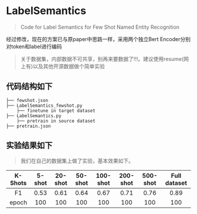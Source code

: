 # LabelSemantics
> Code for Label Semantics for Few Shot Named Entity Recognition

经过修改，现在的方案已与原paper中思路一样，采用两个独立Bert Encoder分别对token和label进行编码


> 关于数据集，内部数据不可共享，别再来要数据了!!!。建议使用resume(网上有)以及其他开源数据做个简单实验


## 代码结构如下
```
├── fewshot.json
├── LabelSemantics_fewshot.py
    ├── finetune in target dataset
├── LabelSemantics.py
    ├── pretrain in source dataset
├── pretrain.json
```



## 实验结果如下

> 我们在自己的数据集上做了实验，基本效果如下。

|  K-Shots | 5-shot | 20-shot | 50-shot | 100-shot | 200-shot |  500-shot| Full dataset |
|  :----:  | :----:  | :----:  | :----:  | :----:  | :----:  | :----:  |  :----:  | 
| F1  | 0.53 |0.61 | 0.64 | 0.67 | 0.71 |0.76 | 0.89 |
| epoch  | 100 | 100 | 100 | 100 | 100 | 100 | 100 |
